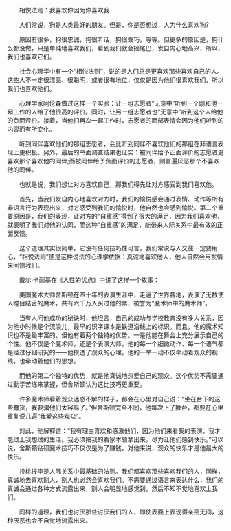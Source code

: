 　　相悦法则：我喜欢你因为你喜欢我

　　人们常说，狗是人类最好的朋友。但是，你是否想过，人为什么喜欢狗?

　　原因有很多，狗很忠诚，狗很听话，狗很乖巧，等等。但更多的原因是，狗什么都没做，只是单纯地喜欢我们，看到我们就会摇尾巴，发自内心地高兴，所以，我们也喜欢它们。

　　社会心理学中有一个“相悦法则”，说的是人们总是更喜欢那些喜欢自己的人。这些人不一定很漂亮、很聪明，或者很有地位，仅仅是因为他们很喜欢我们，所以我们也喜欢他们。

　　心理学家阿伦森做过这样一个实验：让一组志愿者“无意中”听到一个刚和他一起工作的人给了他很高的评价。同时，让另一组志愿者也“无意中”听到这个人给他的负面评价。接着，当他们再次一起工作时，志愿者的面部表情会因为他们听到的内容而有所变化。

　　听到同伴喜欢他们的那组志愿者，会比听到同伴不喜欢他们的那组在非语言表现上更积极。另外，最后的书面调查结果也证实：被同伴给予正面评价的志愿者更喜欢那个喜欢他的同伴;而被同伴给予负面评价的志愿者，则普遍厌恶那个不喜欢他的同伴。

　　也就是说，我们想让对方喜欢自己，那我们得先让对方感受到我们喜欢他。

　　首先，当我们发自内心地喜欢对方时，我们的愉悦感会通过表情、动作等所有非语言行为表现出来，对方感受到我们的愉悦时，他自然也会感到愉悦。第二个重要原因是，我们的表现，让对方的“自重感”得到了很大的满足，因为我们喜欢他，就表明了我们对他的认同，而这种“自重感”的满足，能带来人际关系中最有效的正面反馈。

　　这个道理其实很简单，它没有任何技巧性可言，我们常说与人交往一定要用心，“相悦法则”便是这种说法的心理学依据：真诚地喜欢他人，他人自然会用友情来回馈我们。

　　戴尔·卡耐基在《人性的优点》中讲了这样一个故事：

　　美国魔术大师舍斯顿在四十年的表演生涯中，走遍了世界各地，表演了无数使人瞠目结舌的魔术，共有六千万人买过他的票，被誉为“魔术师中的魔术师”。

　　当有人问他成功的秘诀时，他坦言，自己的成功与学校教育没有多大关系，因为他小时候是个流浪儿，最早的识字课本是铁道沿线上的标识。而且，他的魔术知识也不是最丰富的。但他有着两个独特的优势。一是他能在舞台上充分展示自己的个性。他不仅是个魔术师，还是个表演大师，他的每一个细微动作、每一个语气都是经过仔细研究的——他摸透了观众的心理，他的一举一动不仅牵动着观众的视线，也牵动着他们的思想。

　　而他的第二个独特的优势，就是他真诚地热爱自己的观众。这个优势不需要通过勤学苦练来掌握，但舍斯顿认为这比技巧更重要。

　　许多魔术师看着观众迷惑不解的样子，都会在心里对自己说：“坐在台下的这些蠢货，我要骗他们太容易了。”但舍斯顿完全不同，他每次上了舞台，都要在心里重复说几遍“我爱这些观众”。

　　对此，他解释道：“我有理由喜欢和感激他们，因为他们来看我的表演，我才能过上我想过的生活。我必须把我的看家本领拿出来，尽力让他们感到快乐。”可以说，舍斯顿钻研魔术技巧不仅仅是为了赚钱，对他来说，观众的快乐才是他最大的快乐。

　　投桃报李是人际关系中最基础的法则。我们都喜欢那些喜欢我们的人，同样，真诚地去喜欢别人，别人也必然会喜欢我们。不需要通过语言来表达什么，我们的真诚会通过各种方式流露出来，别人会明显地感觉到，然后不知不觉地喜欢上我们。

　　同样的道理，我们也讨厌那些讨厌我们的人，即使表面上表现得亲密无间，这种厌恶也会不自觉地流露出来。